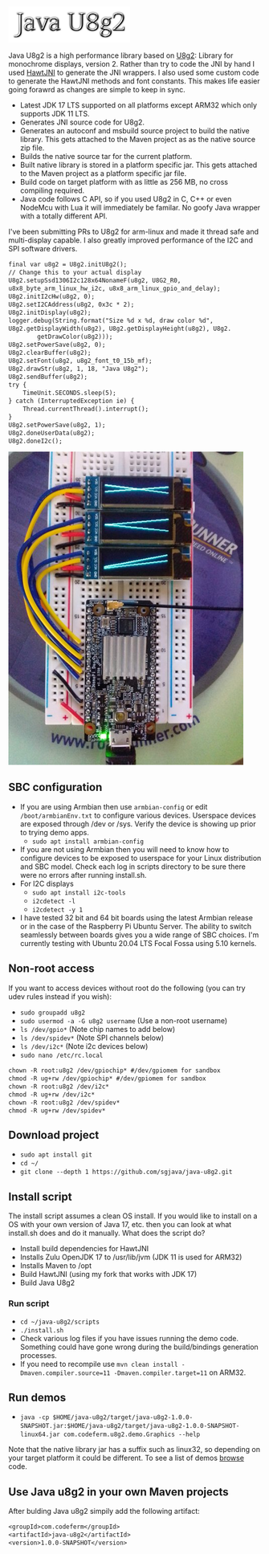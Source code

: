 ![Title](images/title.png)

Java U8g2 is a high performance library based on [U8g2](https://github.com/olikraus/u8g2): Library for monochrome displays, version 2.
Rather than try to code the JNI by hand I used [HawtJNI](https://github.com/fusesource/hawtjni)
to generate the JNI wrappers. I also used some custom code to generate the HawtJNI methods and font constants.
This makes life easier going forawrd as changes are simple to keep in sync.
* Latest JDK 17 LTS supported on all platforms except ARM32 which only supports JDK 11 LTS.
* Generates JNI source code for U8g2.
* Generates an autoconf and msbuild source project to build the native library.
This gets attached to the Maven project as as the native source zip file.
* Builds the native source tar for the current platform.
* Built native library is stored in a platform specific jar. This gets attached
to the Maven project as a platform specific jar file.
* Build code on target platform with as little as 256 MB, no cross compiling required.
* Java code follows C API, so if you used U8g2 in C, C++ or even NodeMcu with Lua it
will immediately be familar. No goofy Java wrapper with a totally different API.

I've been submitting PRs to U8g2 for arm-linux and made it thread safe and multi-display
capable. I also greatly improved performance of the I2C and SPI software drivers. 

```
final var u8g2 = U8g2.initU8g2();
// Change this to your actual display
U8g2.setupSsd1306I2c128x64NonameF(u8g2, U8G2_R0, u8x8_byte_arm_linux_hw_i2c, u8x8_arm_linux_gpio_and_delay);
U8g2.initI2cHw(u8g2, 0);
U8g2.setI2CAddress(u8g2, 0x3c * 2);
U8g2.initDisplay(u8g2);
logger.debug(String.format("Size %d x %d, draw color %d", U8g2.getDisplayWidth(u8g2), U8g2.getDisplayHeight(u8g2), U8g2.
        getDrawColor(u8g2)));
U8g2.setPowerSave(u8g2, 0);
U8g2.clearBuffer(u8g2);
U8g2.setFont(u8g2, u8g2_font_t0_15b_mf);
U8g2.drawStr(u8g2, 1, 18, "Java U8g2");
U8g2.sendBuffer(u8g2);
try {
    TimeUnit.SECONDS.sleep(5);
} catch (InterruptedException ie) {
    Thread.currentThread().interrupt();
}
U8g2.setPowerSave(u8g2, 1);
U8g2.doneUserData(u8g2);
U8g2.doneI2c();
```

![Duo tith 3 displays](images/duo.jpg)

## SBC configuration
* If you are using Armbian then use `armbian-config` or edit `/boot/armbianEnv.txt`
to configure various devices. Userspace devices are exposed through /dev or
/sys. Verify the device is showing up prior to trying demo apps.
    * `sudo apt install armbian-config`
* If you are not using Armbian then you will need to know how to configure
devices to be exposed to userspace for your Linux distribution and SBC model.
Check each log in scripts directory to be sure there were no errors after running
install.sh.
* For I2C displays
    * `sudo apt install i2c-tools`
    * `i2cdetect -l`
    * `i2cdetect -y 1`
* I have tested 32 bit and 64 bit boards using the latest Armbian release or in
the case of the Raspberry Pi Ubuntu Server. The ability to switch seamlessly
between boards gives you a wide range of SBC choices. I'm currently testing with
Ubuntu 20.04 LTS Focal Fossa using 5.10 kernels.

## Non-root access
If you want to access devices without root do the following (you can try udev
rules instead if you wish):
* `sudo groupadd u8g2`
* `sudo usermod -a -G u8g2 username` (Use a non-root username)
* `ls /dev/gpio*` (Note chip names to add below)
* `ls /dev/spidev*` (Note SPI channels below)
* `ls /dev/i2c*` (Note i2c devices below)
* `sudo nano /etc/rc.local`
<pre><code>chown -R root:u8g2 /dev/gpiochip* #/dev/gpiomem for sandbox
chmod -R ug+rw /dev/gpiochip* #/dev/gpiomem for sandbox
chown -R root:u8g2 /dev/i2c*
chmod -R ug+rw /dev/i2c*
chown -R root:u8g2 /dev/spidev*
chmod -R ug+rw /dev/spidev*</code></pre>

## Download project
* `sudo apt install git`
* `cd ~/`
* `git clone --depth 1 https://github.com/sgjava/java-u8g2.git`

## Install script
The install script assumes a clean OS install. If you would like to install on
a OS with your own version of Java 17, etc. then you can look at what install.sh
does and do it manually. What does the script do?
* Install build dependencies for HawtJNI 
* Installs Zulu OpenJDK 17 to /usr/lib/jvm (JDK 11 is used for ARM32)
* Installs Maven to /opt
* Build HawtJNI (using my fork that works with JDK 17)
* Build Java U8g2

### Run script
* `cd ~/java-u8g2/scripts`
* `./install.sh`
* Check various log files if you have issues running the demo code. Something
could have gone wrong during the build/bindings generation processes.
* If you need to recompile use `mvn clean install -Dmaven.compiler.source=11 -Dmaven.compiler.target=11` on ARM32.

## Run demos
* `java -cp $HOME/java-u8g2/target/java-u8g2-1.0.0-SNAPSHOT.jar:$HOME/java-u8g2/target/java-u8g2-1.0.0-SNAPSHOT-linux64.jar com.codeferm.u8g2.demo.Graphics --help`

Note that the native library jar has a suffix such as linux32, so depending on
your target platform it could be different. To see a list of demos 
[browse](https://github.com/sgjava/java-u8g2/tree/master/src/main/java/com/codeferm/u8g2/demo)
code.

## Use Java u8g2 in your own Maven projects
After bulding Java u8g2 simpily add the following artifact:
```
<groupId>com.codeferm</groupId>
<artifactId>java-u8g2</artifactId>
<version>1.0.0-SNAPSHOT</version>
```
